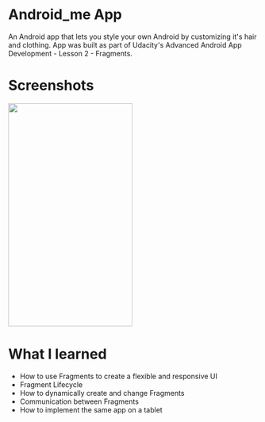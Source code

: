 # Android_me App

An Android app that lets you style your own Android by customizing it's hair and clothing.
App was built as part of Udacity's Advanced Android App Development - Lesson 2 - Fragments.

# Screenshots 
<img src="https://user-images.githubusercontent.com/17895267/86292774-3fc6f900-bbe9-11ea-8b6a-46f8f5e6e7f8.png" width="250" height="450">

# What I learned

* How to use Fragments to create a flexible and responsive UI
* Fragment Lifecycle
* How to dynamically create and change Fragments
* Communication between Fragments
* How to implement the same app on a tablet
